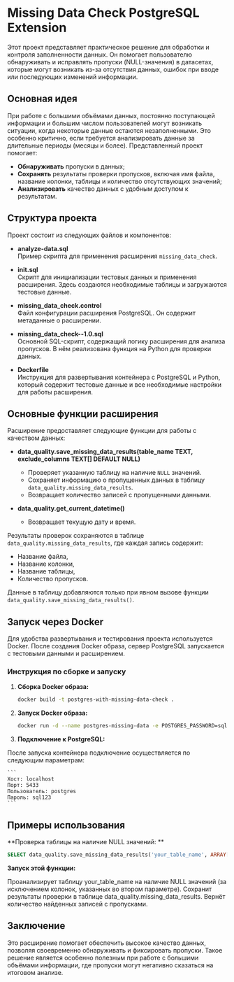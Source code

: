 # Missing Data Check PostgreSQL Extension

Этот проект представляет практическое решение для обработки и контроля заполненности данных. Он помогает пользователю обнаруживать и исправлять пропуски (NULL-значения) в датасетах, которые могут возникать из-за отсутствия данных, ошибок при вводе или последующих изменений информации.

## Основная идея

При работе с большими объёмами данных, постоянно поступающей информации и большим числом пользователей могут возникать ситуации, когда некоторые данные остаются незаполненными. Это особенно критично, если требуется анализировать данные за длительные периоды (месяцы и более). Представленный проект помогает:

- **Обнаруживать** пропуски в данных;
- **Сохранять** результаты проверки пропусков, включая имя файла, название колонки, таблицы и количество отсутствующих значений;
- **Анализировать** качество данных с удобным доступом к результатам.

## Структура проекта

Проект состоит из следующих файлов и компонентов:

- **analyze-data.sql**  
  Пример скрипта для применения расширения `missing_data_check`.

- **init.sql**  
  Скрипт для инициализации тестовых данных и применения расширения. Здесь создаются необходимые таблицы и загружаются тестовые данные.

- **missing_data_check.control**  
  Файл конфигурации расширения PostgreSQL. Он содержит метаданные о расширении.

- **missing_data_check--1.0.sql**  
  Основной SQL-скрипт, содержащий логику расширения для анализа пропусков. В нём реализована функция на Python для проверки данных.

- **Dockerfile**  
  Инструкция для развертывания контейнера с PostgreSQL и Python, который содержит тестовые данные и все необходимые настройки для работы расширения.

## Основные функции расширения

Расширение предоставляет следующие функции для работы с качеством данных:

- **data_quality.save_missing_data_results(table_name TEXT, exclude_columns TEXT[] DEFAULT NULL)**  
  - Проверяет указанную таблицу на наличие `NULL` значений.
  - Сохраняет информацию о пропущенных данных в таблицу `data_quality.missing_data_results`.
  - Возвращает количество записей с пропущенными данными.

- **data_quality.get_current_datetime()**  
  - Возвращает текущую дату и время.

Результаты проверок сохраняются в таблице `data_quality.missing_data_results`, где каждая запись содержит:
- Название файла,
- Название колонки,
- Название таблицы,
- Количество пропусков.

Данные в таблицу добавляются только при явном вызове функции `data_quality.save_missing_data_results()`.

## Запуск через Docker

Для удобства развертывания и тестирования проекта используется Docker. После создания Docker образа, сервер PostgreSQL запускается с тестовыми данными и расширением.

### Инструкция по сборке и запуску

1. **Сборка Docker образа:**

   ```bash
   docker build -t postgres-with-missing-data-check .
   ```
2. **Запуск Docker образа:**

   ```bash
   docker run -d --name postgres-missing-data -e POSTGRES_PASSWORD=sql123 -p 5433:5432 postgres-with-missing-data-check
   ```



3. **Подключение к PostgreSQL:**

После запуска контейнера подключение осуществляется по следующим параметрам:

    ```
    Хост: localhost
    Порт: 5433
    Пользователь: postgres
    Пароль: sql123
    ```

## Примеры использования

**Проверка таблицы на наличие NULL значений: **

```sql
SELECT data_quality.save_missing_data_results('your_table_name', ARRAY['exclude_column1', 'exclude_column2']);
```

**Запуск этой функции:**

Проанализирует таблицу your_table_name на наличие NULL значений (за исключением колонок, указанных во втором параметре).
Сохранит результаты проверки в таблице data_quality.missing_data_results.
Вернёт количество найденных записей с пропусками.


## Заключение

Это расширение помогает обеспечить высокое качество данных, позволяя своевременно обнаруживать и фиксировать пропуски. Такое решение является особенно полезным при работе с большими объёмами информации, где пропуски могут негативно сказаться на итоговом анализе.
